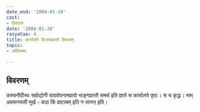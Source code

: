 ```yaml
---
date_end: '2004-01-20'
cast:
- विश्वासः
date: '2004-01-20'
rasyataa: 4
title: कार्यालये विजयाप्राप्तौ वैफल्यम्
topic:
- औचित्यम्

---
```


## विवरणम्
कश्चनौदीच्यः सहोद्योगी‌ यादवोपनामप्रायो भाङ्गप्राप्तौ समर्थ इति ज्ञाते स कार्यालये पृष्टः। स च कृद्धः। माम् अवमानयसी मूर्ख - कदा किं प्रष्टव्यम् इति न जानन् इति।

